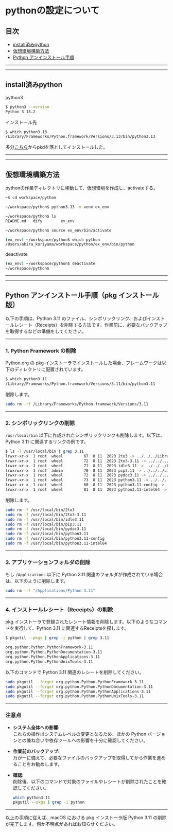 # pythonの設定について

## 目次
- [install済みpython](#install済みpython)
- [仮想環境構築方法](#仮想環境構築方法)
- [Python アンインストール手順](#python-アンインストール手順pkg-インストール版)

---
---

## install済みpython
python3

```bash
$ python3 --version
Python 3.13.2
```

インストール先
```bash
$ which python3.13
/Library/Frameworks/Python.framework/Versions/3.13/bin/python3.13
```

多分[こちら](https://www.python.org/downloads/macos/)からpkdを落としてインストールした。

---
---


## 仮想環境構築方法

pythonの作業ディレクトリに移動して、仮想環境を作成し、activateする。
```bash
~$ cd workspace/python 

~/workspace/python$ python3.13 -m venv ex_env

~/workspace/python$ ls
README.md	dify		ex_env

~/workspace/python$ source ex_env/bin/activate

(ex_env) ~/workspace/python$ which python
/Users/akira_kuriyama/workspace/python/ex_env/bin/python
```

deactivate
```bash
(ex_env) ~/workspace/python$ deactivate 
~/workspace/python$ 
```


---
---

## Python アンインストール手順（pkg インストール版）

以下の手順は、Python 3.11 のファイル、シンボリックリンク、およびインストールレシート（Receipts）を削除する方法です。作業前に、必要なバックアップを取得するなどの準備をしてください。

---

### 1. Python Framework の削除

Python.org の pkg インストーラでインストールした場合、フレームワークは以下のディレクトリに配置されています。

```bash
$ which python3.11
/Library/Frameworks/Python.framework/Versions/3.11/bin/python3.11
```

削除します。

```bash
sudo rm -rf /Library/Frameworks/Python.framework/Versions/3.11
```

---

### 2. シンボリックリンクの削除

`/usr/local/bin` 以下に作成されたシンボリックリンクも削除します。以下は、Python 3.11 に関連するリンクの例です。

```bash
$ ls -l /usr/local/bin | grep 3.11
lrwxr-xr-x  1 root  wheel         67  8 11  2023 2to3 -> ../../../Library/Frameworks/Python.framework/Versions/3.11/bin/2to3
lrwxr-xr-x  1 root  wheel         72  8 11  2023 2to3-3.11 -> ../../../Library/Frameworks/Python.framework/Versions/3.11/bin/2to3-3.11
lrwxr-xr-x  1 root  wheel         71  8 11  2023 idle3.11 -> ../../../Library/Frameworks/Python.framework/Versions/3.11/bin/idle3.11
lrwxrwxr-x  1 root  admin         70  8 11  2023 pip3.11 -> ../../../Library/Frameworks/Python.framework/Versions/3.11/bin/pip3.11
lrwxr-xr-x  1 root  wheel         72  8 11  2023 pydoc3.11 -> ../../../Library/Frameworks/Python.framework/Versions/3.11/bin/pydoc3.11
lrwxr-xr-x  1 root  wheel         73  8 11  2023 python3.11 -> ../../../Library/Frameworks/Python.framework/Versions/3.11/bin/python3.11
lrwxr-xr-x  1 root  wheel         80  8 11  2023 python3.11-config -> ../../../Library/Frameworks/Python.framework/Versions/3.11/bin/python3.11-config
lrwxr-xr-x  1 root  wheel         81  8 11  2023 python3.11-intel64 -> ../../../Library/Frameworks/Python.framework/Versions/3.11/bin/python3.11-intel64
```

削除します。

```bash
sudo rm -f /usr/local/bin/2to3
sudo rm -f /usr/local/bin/2to3-3.11
sudo rm -f /usr/local/bin/idle3.11
sudo rm -f /usr/local/bin/pip3.11
sudo rm -f /usr/local/bin/pydoc3.11
sudo rm -f /usr/local/bin/python3.11
sudo rm -f /usr/local/bin/python3.11-config
sudo rm -f /usr/local/bin/python3.11-intel64
```

---

### 3. アプリケーションフォルダの削除

もし `/Applications` 以下に Python 3.11 関連のフォルダが作成されている場合は、以下のように削除します。

```bash
sudo rm -rf "/Applications/Python 3.11"
```

---

### 4. インストールレシート（Receipts）の削除

pkg インストーラで登録されたレシート情報を削除します。以下のようなコマンドを実行して、Python 3.11 に関連するReceiptsを探します。
```bash
$ pkgutil --pkgs | grep -i python | grep 3.11

org.python.Python.PythonFramework-3.11
org.python.Python.PythonDocumentation-3.11
org.python.Python.PythonApplications-3.11
org.python.Python.PythonUnixTools-3.11
```


以下のコマンドで Python 3.11 関連のレシートを削除してください。

```bash
sudo pkgutil --forget org.python.Python.PythonFramework-3.11
sudo pkgutil --forget org.python.Python.PythonDocumentation-3.11
sudo pkgutil --forget org.python.Python.PythonApplications-3.11
sudo pkgutil --forget org.python.Python.PythonUnixTools-3.11
```

---

### 注意点

- **システム全体への影響:**  
  これらの操作はシステムレベルの変更となるため、ほかの Python バージョンとの兼ね合いや依存ツールへの影響を十分に確認してください。

- **作業前のバックアップ:**  
  万が一に備えて、必要なファイルのバックアップを取得してから作業を進めることをお勧めします。

- **確認:**  
  削除後、以下のコマンドで対象のファイルやレシートが削除されたことを確認してください。

  ```bash
  which python3.11
  pkgutil --pkgs | grep -i python
  ```

---

以上の手順に従えば、macOS における pkg インストーラ版 Python 3.11 の削除が完了します。何か不明点があればお知らせください。